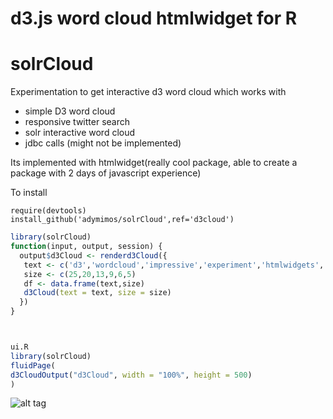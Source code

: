 # d3.js word cloud htmlwidget for R

# solrCloud

Experimentation to get interactive d3 word cloud which works with

   - simple D3 word cloud
   - responsive twitter search
   - solr interactive word cloud
   - jdbc calls (might not be implemented)

Its implemented with htmlwidget(really cool package, able to create a package with 2 days of javascript experience)

To install
```
require(devtools)
install_github('adymimos/solrCloud',ref='d3cloud')
```

```server.R
library(solrCloud)
function(input, output, session) {
  output$d3Cloud <- renderd3Cloud({
   text <- c('d3','wordcloud','impressive','experiment','htmlwidgets','myfirstwidget')
   size <- c(25,20,13,9,6,5)
   df <- data.frame(text,size)
   d3Cloud(text = text, size = size)
  })
}



ui.R
library(solrCloud)
fluidPage(
d3CloudOutput("d3Cloud", width = "100%", height = 500)
)
```
![alt tag](https://raw.githubusercontent.com/adymimos/solrCloud/d3cloud/sample_d3cloud.png)
